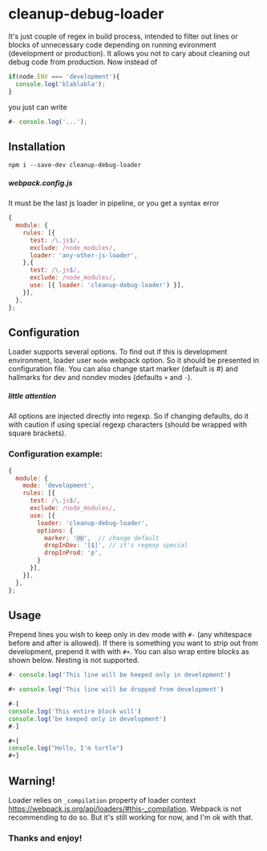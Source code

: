 # cleanup-debug-loader
It's just couple of regex in build process, intended to filter out lines or blocks of unnecessary code depending on running evironment (development or production). It allows you not to cary about cleaning out debug code from production.
Now instead of
```javascript
if(node.ENV === 'development'){
  console.log('blablabla');
}
```
you just can write
``` javascript
#- console.log('...');
```

## Installation
```
npm i --save-dev cleanup-debug-loader
```
##### webpack.config.js
It must be the last js loader in pipeline, or you get a syntax error
```javascript
{
  module: {
    rules: [{
      test: /\.js$/,
      exclude: /node_modules/,
      loader: 'any-other-js-loader',
    },{
      test: /\.js$/,
      exclude: /node_modules/,
      use: [{ loader: 'cleanup-debug-loader') }],
    }],
  },
};
```
## Configuration
Loader supports several options. To find out if this is development environment, loader user `mode` webpack option. So it should be presented in configuration file. You can also change start marker (default is #) and hallmarks for dev and nondev modes (defaults `+` and `-`).
##### little attention
All options are injected directly into regexp. So if changing defaults, do it with caution if using special regexp characters (should be wrapped with square brackets).

### Configuration example:
```javascript
{
  module: {
    mode: 'development',
    rules: [{
      test: /\.js$/,
      exclude: /node_modules/,
      use: [{
        loader: 'cleanup-debug-loader',
        options: {
          marker: '@@',  // change default
          dropInDev: '[$]', // it's regexp special
          dropInProd: 'p',
        }
      }],
    }],
  },
}; 
```
## Usage
Prepend lines you wish to keep only in dev mode with `#-` (any whitespace before and after is allowed). If there is something you want to strip out from development, prepend it with with `#+`.
You can also wrap entire blocks as shown below. Nesting is not supported.
```javascript
#- console.log('This line will be keeped only in development')

#+ console.log('This line will be dropped from development')

#-[
console.log('This entire block will')
console.log('be keeped only in development')
#-]

#+[
console.log("Hello, I'm turtle")
#+]

```
## Warning!
Loader relies on `_compilation` property of loader context https://webpack.js.org/api/loaders/#this-_compilation.
Webpack is not recommending to do so. But it's still working for now, and I'm ok with that.

### Thanks and enjoy!
